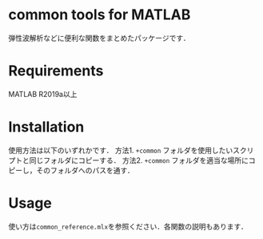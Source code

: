 # common tools for MATLAB
弾性波解析などに便利な関数をまとめたパッケージです．

# Requirements
MATLAB R2019a以上

# Installation
使用方法は以下のいずれかです．
方法1. `+common` フォルダを使用したいスクリプトと同じフォルダにコピーする．
方法2. `+common` フォルダを適当な場所にコピーし，そのフォルダへのパスを通す．

# Usage
使い方は`common_reference.mlx`を参照ください．各関数の説明もあります．